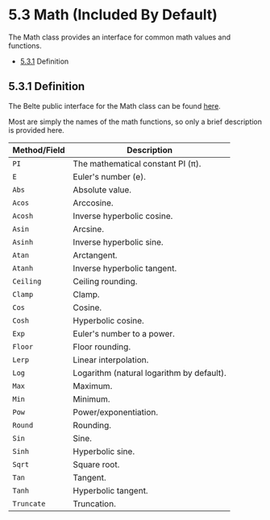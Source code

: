 # 5.3 Math (Included By Default)

The Math class provides an interface for common math values and functions.

- [5.3.1](#531-definition) Definition

## 5.3.1 Definition

The Belte public interface for the Math class can be found [here](../../../src/Belte/Standard/Math.blt).

Most are simply the names of the math functions, so only a brief description is provided here.

| Method/Field | Description |
|-|-|
| `PI` | The mathematical constant PI (π). |
| `E` | Euler's number (e). |
| `Abs` | Absolute value. |
| `Acos` | Arccosine. |
| `Acosh` | Inverse hyperbolic cosine. |
| `Asin` | Arcsine. |
| `Asinh` | Inverse hyperbolic sine. |
| `Atan` | Arctangent. |
| `Atanh` | Inverse hyperbolic tangent. |
| `Ceiling` | Ceiling rounding. |
| `Clamp` | Clamp. |
| `Cos` | Cosine. |
| `Cosh` | Hyperbolic cosine. |
| `Exp` | Euler's number to a power. |
| `Floor` | Floor rounding. |
| `Lerp` | Linear interpolation. |
| `Log` | Logarithm (natural logarithm by default). |
| `Max` | Maximum. |
| `Min` | Minimum. |
| `Pow` | Power/exponentiation. |
| `Round` | Rounding. |
| `Sin` | Sine. |
| `Sinh` | Hyperbolic sine. |
| `Sqrt` | Square root. |
| `Tan` | Tangent. |
| `Tanh` | Hyperbolic tangent. |
| `Truncate` | Truncation. |
